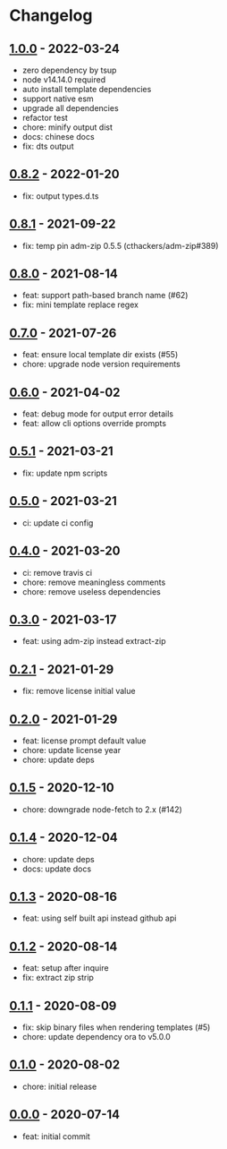 # Changelog

## [1.0.0] - 2022-03-24

- zero dependency by tsup
- node v14.14.0 required
- auto install template dependencies
- support native esm
- upgrade all dependencies
- refactor test
- chore: minify output dist
- docs: chinese docs
- fix: dts output

## [0.8.2] - 2022-01-20

- fix: output types.d.ts

## [0.8.1] - 2021-09-22

- fix: temp pin adm-zip 0.5.5 (cthackers/adm-zip#389)

## [0.8.0] - 2021-08-14

- feat: support path-based branch name (#62)
- fix: mini template replace regex

## [0.7.0] - 2021-07-26

- feat: ensure local template dir exists (#55)
- chore: upgrade node version requirements

## [0.6.0] - 2021-04-02

- feat: debug mode for output error details
- feat: allow cli options override prompts

## [0.5.1] - 2021-03-21

- fix: update npm scripts

## [0.5.0] - 2021-03-21

- ci: update ci config

## [0.4.0] - 2021-03-20

- ci: remove travis ci
- chore: remove meaningless comments
- chore: remove useless dependencies

## [0.3.0] - 2021-03-17

- feat: using adm-zip instead extract-zip

## [0.2.1] - 2021-01-29

- fix: remove license initial value

## [0.2.0] - 2021-01-29

- feat: license prompt default value
- chore: update license year
- chore: update deps

## [0.1.5] - 2020-12-10

- chore: downgrade node-fetch to 2.x (#142)

## [0.1.4] - 2020-12-04

- chore: update deps
- docs: update docs

## [0.1.3] - 2020-08-16

- feat: using self built api instead github api

## [0.1.2] - 2020-08-14

- feat: setup after inquire
- fix: extract zip strip

## [0.1.1] - 2020-08-09

- fix: skip binary files when rendering templates (#5)
- chore: update dependency ora to v5.0.0

## [0.1.0] - 2020-08-02

- chore: initial release

## [0.0.0] - 2020-07-14

- feat: initial commit

<!-- http://keepachangelog.com/ -->

[1.0.0]: https://github.com/zce/caz/compare/v0.8.2...v1.0.0
[0.8.2]: https://github.com/zce/caz/compare/v0.8.1...v0.8.2
[0.8.1]: https://github.com/zce/caz/compare/v0.8.0...v0.8.1
[0.8.0]: https://github.com/zce/caz/compare/v0.7.0...v0.8.0
[0.7.0]: https://github.com/zce/caz/compare/v0.6.0...v0.7.0
[0.6.0]: https://github.com/zce/caz/compare/v0.5.1...v0.6.0
[0.5.1]: https://github.com/zce/caz/compare/v0.5.0...v0.5.1
[0.5.0]: https://github.com/zce/caz/compare/v0.4.0...v0.5.0
[0.4.0]: https://github.com/zce/caz/compare/v0.3.0...v0.4.0
[0.3.0]: https://github.com/zce/caz/compare/v0.2.1...v0.3.0
[0.2.1]: https://github.com/zce/caz/compare/v0.2.0...v0.2.1
[0.2.0]: https://github.com/zce/caz/compare/v0.1.5...v0.2.0
[0.1.5]: https://github.com/zce/caz/compare/v0.1.4...v0.1.5
[0.1.4]: https://github.com/zce/caz/compare/v0.1.3...v0.1.4
[0.1.3]: https://github.com/zce/caz/compare/v0.1.2...v0.1.3
[0.1.2]: https://github.com/zce/caz/compare/v0.1.1...v0.1.2
[0.1.1]: https://github.com/zce/caz/compare/v0.1.0...v0.1.1
[0.1.0]: https://github.com/zce/caz/compare/v0.0.0-alpha.2...v0.1.0
[0.0.0]: https://github.com/zce/caz/releases/tag/v0.0.0-alpha.2
